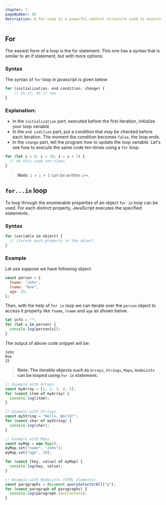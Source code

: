```yaml
---
chapter: 7
pageNumber: 50
description: A for loop is a powerful control structure used to execute a block of code multiple times, either for a specific number of iterations or over a defined range. It is highly versatile and commonly used for iterating through arrays, strings, and other iterable objects
---
```


## For

The easiest form of a loop is the for statement. This one has a syntax that is similar to an if statement, but with more options:

### Syntax

The syntax of `for` loop in javascript is given below

```javascript
for (initialization; end condition; change) {
    // do it, do it now
}
```

### Explanation:

- In the `initialization` part, executed before the first iteration, initialize your loop variable
- In the `end codition` part, put a condition that may be checked before each iteration. The moment the condition becomes `false`, the loop ends.
- In the `change` part, tell the program how to update the loop variable.
  Let's see how to execute the same code ten-times using a `for` loop:

```javascript
for (let i = 0; i < 10; i = i + 1) {
  // do this code ten-times
}
```

> _**Note**_: `i = i + 1` can be written `i++`.

## ```for...in``` loop

To loop through the enumerable properties of an object `for in` loop can be used. For each distinct property, JavaScript executes the specified statements.

### Syntax

```javascript
for (variable in object) {
  // iterate each property in the object
}
```

### Example

Let use suppose we have following object:

```javascript
const person = {
  fname: "John",
  lname: "Doe",
  age: 25,
};
```

Then, with the help of `for in` loop we can iterate over the `person` object to access it property like `fname`, `lname` and `age` as shown below.

```javascript
let info = "";
for (let x in person) {
  console.log(person[x]);
}
```

The output of above code snippet will be:

```pseudo
John
Doe
25
```

> **Note: The iterable objects such as `Arrays`, `Strings`, `Maps`, `NodeLists` can be looped using `for in` statement.&#x20;**

```javascript
// Example with Arrays
const myArray = [1, 2, 3, 4, 5];
for (const item of myArray) {
  console.log(item);
}

// Example with Strings
const myString = "Hello, World!";
for (const char of myString) {
  console.log(char);
}

// Example with Maps
const myMap = new Map();
myMap.set("name", "John");
myMap.set("age", 30);

for (const [key, value] of myMap) {
  console.log(key, value);
}

// Example with NodeLists (HTML elements)
const paragraphs = document.querySelectorAll("p");
for (const paragraph of paragraphs) {
  console.log(paragraph.textContent);
}
```
